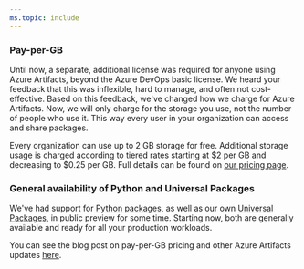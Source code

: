 ```yaml
---
ms.topic: include
---
```


### Pay-per-GB

Until now, a separate, additional license was required for anyone using Azure Artifacts, beyond the Azure DevOps basic license. We heard your feedback that this was inflexible, hard to manage, and often not cost-effective. Based on this feedback, we've changed how we charge for Azure Artifacts. Now, we will only charge for the storage you use, not the number of people who use it. This way every user in your organization can access and share packages.

Every organization can use up to 2 GB storage for free. Additional storage usage is charged according to tiered rates starting at $2 per GB and decreasing to $0.25 per GB. Full details can be found on [our pricing page](https://azure.microsoft.com/pricing/details/devops/).

### General availability of Python and Universal Packages

We've had support for [Python packages](https://docs.microsoft.com/azure/devops/artifacts/quickstarts/python-packages), as well as our own [Universal Packages](https://docs.microsoft.com/azure/devops/artifacts/quickstarts/universal-packages), in public preview for some time. Starting now, both are generally available and ready for all your production workloads.

You can see the blog post on pay-per-GB pricing and other Azure Artifacts updates [here](https://devblogs.microsoft.com/devops/pay-per-gb-azure-artifacts/).
